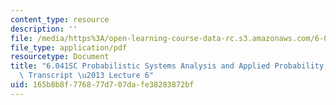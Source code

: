 ```yaml
---
content_type: resource
description: ''
file: /media/https%3A/open-learning-course-data-rc.s3.amazonaws.com/6-041sc-probabilistic-systems-analysis-and-applied-probability-fall-2013/165b8b8f776877d707dafe38283872bf_MIT6_041SCF13_lec06_300k.mp4.pdf
file_type: application/pdf
resourcetype: Document
title: "6.041SC Probabilistic Systems Analysis and Applied Probability, Fall 2013\
  \ Transcript \u2013 Lecture 6"
uid: 165b8b8f-7768-77d7-07da-fe38283872bf
---
```

